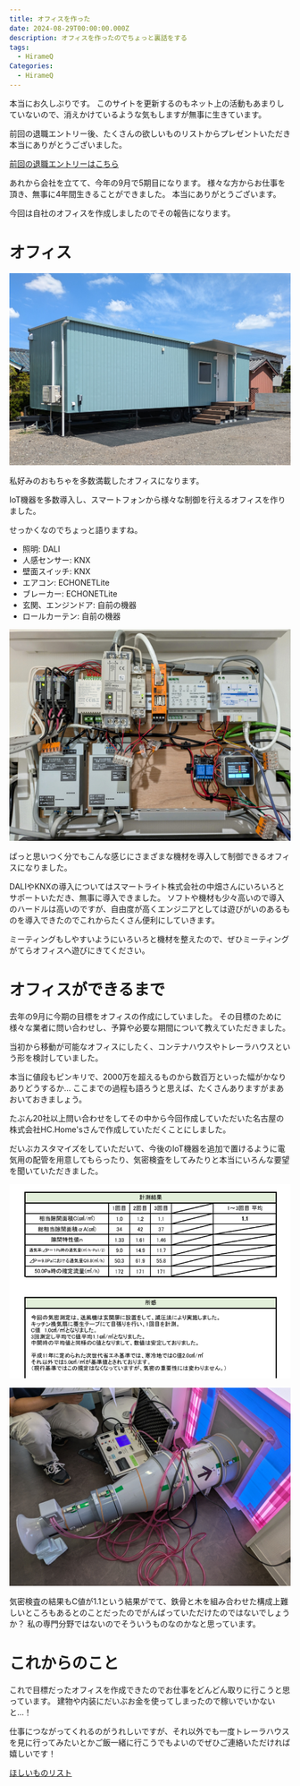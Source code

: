 ```yaml
---
title: オフィスを作った
date: 2024-08-29T00:00:00.000Z
description: オフィスを作ったのでちょっと裏話をする
tags:
  - HirameQ
Categories:
  - HirameQ
---
```


本当にお久しぶりです。
このサイトを更新するのもネット上の活動もあまりしていないので、消えかけているような気もしますが無事に生きています。

前回の退職エントリー後、たくさんの欲しいものリストからプレゼントいただき本当にありがとうございました。

[前回の退職エントリーはこちら](https://wamisnet.github.io/blog/2020-09-02-create_hirameq/)

あれから会社を立てて、今年の9月で5期目になります。
様々な方からお仕事を頂き、無事に4年間生きることができました。
本当にありがとうございます。

今回は自社のオフィスを作成しましたのでその報告になります。

# オフィス

![オフィス全体像](/img/blog/office/office.jpg)

私好みのおもちゃを多数満載したオフィスになります。

IoT機器を多数導入し、スマートフォンから様々な制御を行えるオフィスを作りました。

せっかくなのでちょっと語りますね。

- 照明: DALI
- 人感センサー: KNX
- 壁面スイッチ: KNX
- エアコン: ECHONETLite
- ブレーカー: ECHONETLite
- 玄関、エンジンドア: 自前の機器
- ロールカーテン: 自前の機器

![コントローラー](/img/blog/office/controller.jpg)

ぱっと思いつく分でもこんな感じにさまざまな機材を導入して制御できるオフィスになりました。

DALIやKNXの導入についてはスマートライト株式会社の中畑さんにいろいろとサポートいただき、無事に導入できました。
ソフトや機材も少々高いので導入のハードルは高いのですが、自由度が高くエンジニアとしては遊びがいのあるものを導入できたのでこれからたくさん便利にしていきます。

ミーティングもしやすいようにいろいろと機材を整えたので、ぜひミーティングがてらオフィスへ遊びにきてください。

# オフィスができるまで

去年の9月に今期の目標をオフィスの作成にしていました。
その目標のために様々な業者に問い合わせし、予算や必要な期間について教えていただきました。

当初から移動が可能なオフィスにしたく、コンテナハウスやトレーラハウスという形を検討していました。

本当に値段もピンキリで、2000万を超えるものから数百万といった幅がかなりありどうするか…
ここまでの過程も語ろうと思えば、たくさんありますがまあおいておきましょう。

たぶん20社以上問い合わせをしてその中から今回作成していただいた名古屋の株式会社HC.Home'sさんで作成していただくことにしました。

だいぶカスタマイズをしていただいて、今後のIoT機器を追加で置けるように電気用の配管を用意してもらったり、気密検査をしてみたりと本当にいろんな要望を聞いていただきました。


![気密検査](/img/blog/office/report.png)

![気密検査検査風景](/img/blog/office/office_air.jpg)

気密検査の結果もC値が1.1という結果がでて、鉄骨と木を組み合わせた構成上難しいところもあるとのことだったのでがんばっていただけたのではないでしょうか？
私の専門分野ではないのでそういうものなのかなと思っています。

# これからのこと

これで目標だったオフィスを作成できたのでお仕事をどんどん取りに行こうと思っています。
建物や内装にだいぶお金を使ってしまったので稼いでいかないと…！

仕事につながってくれるのがうれしいですが、それ以外でも一度トレーラハウスを見に行ってみたいとかご飯一緒に行こうでもよいのでぜひご連絡いただければ嬉しいです！

[ほしいものリスト](https://www.amazon.co.jp/hz/wishlist/ls/3VDVJ297ZY3TO)